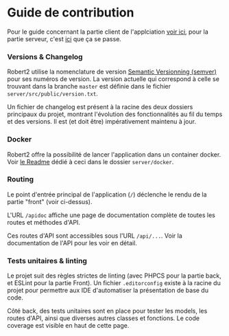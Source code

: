 # Guide de contribution

Pour le guide concernant la partie client de l'applciation [voir ici](./client/CONTRIBUTING.md), pour la partie serveur, c'est [ici](./server/CONTRIBUTING.md) que ça se passe.

### Versions & Changelog

Robert2 utilise la nomenclature de version [Semantic Versionning (semver)](https://semver.org/) pour ses numéros de version. La version actuelle qui correspond à celle se trouvant dans la branche `master` est définie dans le fichier `server/src/public/version.txt`.

Un fichier de changelog est présent à la racine des deux dossiers principaux du projet, montrant l'évolution des fonctionnalités au fil du temps et des versions. Il est (et doit être) impérativement maintenu à jour.

### Docker

Robert2 offre la possibilité de lancer l'application dans un container docker. Voir [le Readme](./server/docker/README.md) dédié à ceci dans le dossier `server/docker`.

### Routing

Le point d'entrée principal de l'application (`/`) déclenche le rendu de la partie "front" (voir ci-dessus).

L'URL `/apidoc` affiche une page de documentation complète de toutes les routes et méthodes d'API.

Ces routes d'API sont accessibles sous l'URL `/api/...`. Voir la documentation de l'API pour les voir en détail.

### Tests unitaires & linting

Le projet suit des règles strictes de linting (avec PHPCS pour la partie back, et ESLint pour la partie Front). Un fichier `.editorconfig` existe à la racine du projet pour permettre aux IDE d'automatiser la présentation de base du code.

Côté back, des tests unitaires sont en place pour tester les models, les routes d'API, ainsi que diverses autres classes et fonctions. Le code coverage est visible en haut de cette page.
